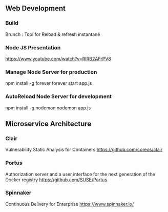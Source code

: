 ## Web Development
### Build
Brunch : Tool for Reload & refresh instantané
### Node JS Presentation
https://www.youtube.com/watch?v=RIRB2AFrPV8
### Manage Node Server for production
npm install -g forever
forever start app.js
### AutoReload Node Server for development
npm install -g nodemon
nodemon app.js

## Microservice Architecture
### Clair
Vulnerability Static Analysis for Containers
https://github.com/coreos/clair
### Portus
Authorization server and a user interface for the next generation of the Docker registry
https://github.com/SUSE/Portus

### Spinnaker
Continuous Delivery for Enterprise
https://www.spinnaker.io/
